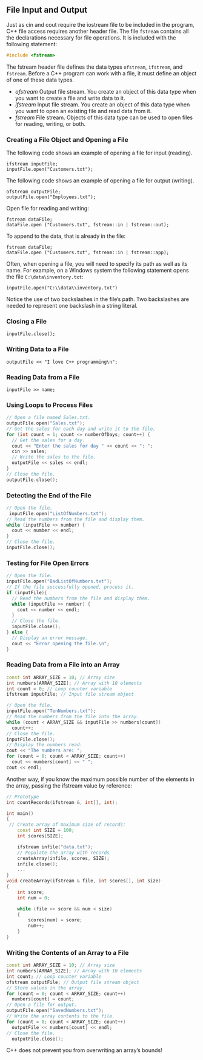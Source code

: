 ## File Input and Output
Just as cin and cout require the iostream file to be included in the program, C++ file
access requires another header file. The file `fstream` contains all the declarations necessary
for file operations. It is included with the following statement:
```c
#include <fstream>
```
The fstream header file defines the data types `ofstream`, `ifstream`, and `fstream`. Before
a C++ program can work with a file, it must define an object of one of these data types.

- *ofstream* Output file stream. You create an object of this data type when you
want to create a file and write data to it.
- *ifstream* Input file stream. You create an object of this data type when you
want to open an existing file and read data from it.
- *fstream* File stream. Objects of this data type can be used to open files for
reading, writing, or both.

### Creating a File Object and Opening a File
The following code shows an example of opening a file for input (reading).
```
ifstream inputFile;
inputFile.open("Customers.txt");
```
The following code shows an example of opening a file for output (writing).
```
ofstream outputFile;
outputFile.open("Employees.txt");
```
Open file for reading and writing:
```
fstream dataFile;
dataFile.open ("Customers.txt", fstream::in | fstream::out);
```
To append to the data, that is already in the file:
```
fstream dataFile;
dataFile.open ("Customers.txt", fstream::in | fstream::app);
```
Often, when opening a file, you will need to specify its path as well as its name. For example,
on a Windows system the following statement opens the file `C:\data\inventory.txt`:
```
inputFile.open("C:\\data\\inventory.txt")
```
Notice the use of two backslashes in the file’s path. Two backslashes are
needed to represent one backslash in a string literal.

### Closing a File
```
inputFile.close();
```

### Writing Data to a File
```
outputFile << "I love C++ programming\n";
```

### Reading Data from a File
```
inputFile >> name;
```

### Using Loops to Process Files
```c++
// Open a file named Sales.txt.
outputFile.open("Sales.txt");
// Get the sales for each day and write it to the file.
for (int count = 1; count <= numberOfDays; count++) {
  // Get the sales for a day.
  cout << "Enter the sales for day " << count << ": ";
  cin >> sales;
  // Write the sales to the file.
  outputFile << sales << endl;
}
// Close the file.
outputFile.close();
```

### Detecting the End of the File
```c++
// Open the file.
 inputFile.open("ListOfNumbers.txt");
// Read the numbers from the file and display them.
while (inputFile >> number) {
  cout << number << endl;
}
// Close the file.
inputFile.close();
```

### Testing for File Open Errors
```c++
// Open the file.
inputFile.open("BadListOfNumbers.txt");
// If the file successfully opened, process it.
if (inputFile){
  // Read the numbers from the file and display them.
  while (inputFile >> number) {
    cout << number << endl;
  }
  // Close the file.
  inputFile.close();
} else {
  // Display an error message.
  cout << "Error opening the file.\n";
}
```
### Reading Data from a File into an Array
```c++
const int ARRAY_SIZE = 10; // Array size
int numbers[ARRAY_SIZE]; // Array with 10 elements
int count = 0; // Loop counter variable
ifstream inputFile; // Input file stream object

// Open the file.
inputFile.open("TenNumbers.txt");
// Read the numbers from the file into the array.
while (count < ARRAY_SIZE && inputFile >> numbers[count])
  count++;
// Close the file.
inputFile.close();
// Display the numbers read:
cout << "The numbers are: ";
for (count = 0; count < ARRAY_SIZE; count++)
  cout << numbers[count] << " ";
cout << endl;
```
Another way, if you know the maximum possible number of the elements in the array,
passing the ifstream value by reference:
```c++
// Prototype
int countRecords(ifstream &, int[], int);

int main()
{
 // Create array of maximum size of records:
    const int SIZE = 100;
    int scores[SIZE];

    ifstream infile("data.txt");
    // Populate the array with records
    createArray(infile, scores, SIZE);
    infile.close();
    ...
}
void createArray(ifstream & file, int scores[], int size)
{
    int score;
    int num = 0;

    while (file >> score && num < size)
    {
        scores[num] = score;
        num++;
    }
}
```
### Writing the Contents of an Array to a File
```c++
const int ARRAY_SIZE = 10; // Array size
int numbers[ARRAY_SIZE]; // Array with 10 elements
int count; // Loop counter variable
ofstream outputFile; // Output file stream object
// Store values in the array.
for (count = 0; count < ARRAY_SIZE; count++)
  numbers[count] = count;
// Open a file for output.
outputFile.open("SavedNumbers.txt");
// Write the array contents to the file.
for (count = 0; count < ARRAY_SIZE; count++)
  outputFile << numbers[count] << endl;
// Close the file.
  outputFile.close();
```

C++ does not prevent you from overwriting an array’s bounds!
